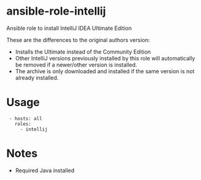 ansible-role-intellij
=====================

Ansible role to install IntelliJ IDEA Ultimate Edition

These are the differences to the original authors version:

* Installs the Ultimate instead of the Community Edition
* Other IntelliJ versions previously installed by this role will automatically be removed if a newer/other version is installed.
* The archive is only downloaded and installed if the same version is not already installed.

# Usage
```
 - hosts: all
   roles:
     - intellij
```

# Notes
- Required Java installed
